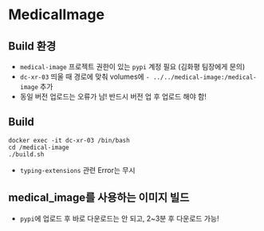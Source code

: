# MedicalImage

## Build 환경
* `medical-image` 프로젝트 권한이 있는 `pypi` 계정 필요 (김화평 팀장에게 문의)
* `dc-xr-03` 띄울 때 경로에 맞춰 volumes에 `- ../../medical-image:/medical-image` 추가
* 동일 버전 업로드는 오류가 남! 반드시 버전 업 후 업로드 해야 함!

## Build
```
docker exec -it dc-xr-03 /bin/bash
cd /medical-image
./build.sh
```
* `typing-extensions` 관련 Error는 무시

## medical_image를 사용하는 이미지 빌드
* `pypi`에 업로드 후 바로 다운로드는 안 되고, 2~3분 후 다운로드 가능!
